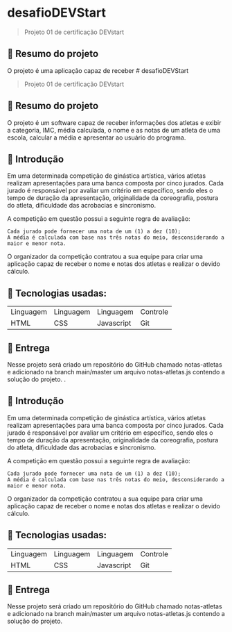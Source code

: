 # desafioDEVStart
>Projeto 01 de certificação DEVstart

## 📖 Resumo do projeto
O projeto é uma aplicação capaz de receber # desafioDEVStart
>Projeto 01 de certificação DEVstart

## 📖 Resumo do projeto
O projeto é um software capaz de receber informações dos atletas e exibir a categoria, IMC, média calculada, o nome e as notas de um atleta de uma escola, calcular a média e apresentar ao usuário do programa.

## 🧭 Introdução
Em uma determinada competição de ginástica artística, vários atletas realizam apresentações para uma banca composta por cinco jurados. Cada jurado é responsável por avaliar um critério em específico, sendo eles o tempo de duração da apresentação, originalidade da coreografia, postura do atleta, dificuldade das acrobacias e sincronismo.

A competição em questão possui a seguinte regra de avaliação:

    Cada jurado pode fornecer uma nota de um (1) a dez (10);
    A média é calculada com base nas três notas do meio, desconsiderando a maior e menor nota.

O organizador da competição contratou a sua equipe para criar uma aplicação capaz de receber o nome e notas dos atletas e realizar o devido cálculo. 

## 📎 Tecnologias usadas:
<table>
  <tr>
    <td>Linguagem</td>
    <td>Linguagem</td>
    <td>Linguagem</td>
    <td>Controle</td>
  </tr>
  <tr>
    <td>HTML</td>
    <td>CSS</td>
    <td>Javascript</td>
    <td>Git</td>
  </tr>
</table>

## 🏅 Entrega
Nesse projeto será criado um repositório do GitHub chamado notas-atletas e adicionado na branch main/master um arquivo notas-atletas.js contendo a solução do projeto. .

## 🧭 Introdução
Em uma determinada competição de ginástica artística, vários atletas realizam apresentações para uma banca composta por cinco jurados. Cada jurado é responsável por avaliar um critério em específico, sendo eles o tempo de duração da apresentação, originalidade da coreografia, postura do atleta, dificuldade das acrobacias e sincronismo.

A competição em questão possui a seguinte regra de avaliação:

    Cada jurado pode fornecer uma nota de um (1) a dez (10);
    A média é calculada com base nas três notas do meio, desconsiderando a maior e menor nota.

O organizador da competição contratou a sua equipe para criar uma aplicação capaz de receber o nome e notas dos atletas e realizar o devido cálculo. 

## 📎 Tecnologias usadas:
<table>
  <tr>
    <td>Linguagem</td>
    <td>Linguagem</td>
    <td>Linguagem</td>
    <td>Controle</td>
  </tr>
  <tr>
    <td>HTML</td>
    <td>CSS</td>
    <td>Javascript</td>
    <td>Git</td>
  </tr>
</table>

## 🏅 Entrega
Nesse projeto será criado um repositório do GitHub chamado notas-atletas e adicionado na branch main/master um arquivo notas-atletas.js contendo a solução do projeto. 
